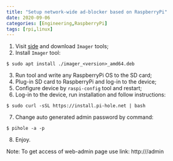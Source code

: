 ```yaml
---
title: "Setup network-wide ad-blocker based on RaspberryPi"
date: 2020-09-06
categories: [Engineering,RaspberryPi]
tags: [rpi,linux]
---
```


1. Visit [side](https://www.raspberrypi.org/downloads) and download `Imager` tools;
2. Install `Imager` tool:

```shell
$ sudo apt install ./imager_<version>_amd64.deb
```

3. Run tool and write any RaspberryPi OS to the SD card;
4. Plug-in SD card to RaspberryPi and log-in to the device;
5. Configure device by `raspi-config` tool and restart;
6. Log-in to the device, run installation and follow instructions:

```shell
$ sudo curl -sSL https://install.pi-hole.net | bash
```

7. Change auto generated admin password by command:

```shell
$ pihole -a -p
```

8. Enjoy.

Note: To get access of web-admin page use link: http://<ip-address>/admin
